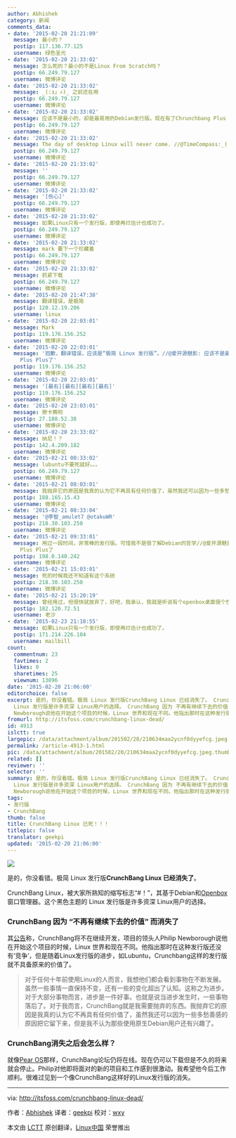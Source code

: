 ```yaml
---
author: Abhishek
category: 新闻
comments_data:
- date: '2015-02-20 21:21:09'
  message: 最小的？
  postip: 117.136.77.125
  username: 绿色圣光
- date: '2015-02-20 21:33:02'
  message: 怎么死的？最小的不是Linux From Scratch吗？
  postip: 66.249.79.127
  username: 微博评论
- date: '2015-02-20 21:33:02'
  message: _(:з」∠)_ 之前还在用
  postip: 66.249.79.127
  username: 微博评论
- date: '2015-02-20 21:33:02'
  message: 应该不是最小的，却是最易用的Debian发行版。现在有了Chrunchbang Plus Plus了
  postip: 66.249.79.127
  username: 微博评论
- date: '2015-02-20 21:33:02'
  message: The day of desktop Linux will never come. //@TimeCompass:_(:з」∠)_ 之前还在用
  postip: 66.249.79.127
  username: 微博评论
- date: '2015-02-20 21:33:02'
  message: ''
  postip: 66.249.79.127
  username: 微博评论
- date: '2015-02-20 21:33:02'
  message: '[伤心]'
  postip: 66.249.79.127
  username: 微博评论
- date: '2015-02-20 21:33:02'
  message: 如果Linux只有一个发行版，即使再烂估计也成功了。
  postip: 66.249.79.127
  username: 微博评论
- date: '2015-02-20 21:33:02'
  message: mark 要下一个珍藏着
  postip: 66.249.79.127
  username: 微博评论
- date: '2015-02-20 21:33:02'
  message: 抓紧下载
  postip: 66.249.79.127
  username: 微博评论
- date: '2015-02-20 21:47:38'
  message: 翻译错误，是极简
  postip: 120.12.19.206
  username: linux
- date: '2015-02-20 22:03:01'
  message: Mark
  postip: 119.176.156.252
  username: 微博评论
- date: '2015-02-20 22:03:01'
  message: '抱歉，翻译错误，应该是“极简 Linux 发行版”。//@爱开源魅影: 应该不是最小的，却是最易用的Debian发行版。现在有了Chrunchbang
    Plus Plus了'
  postip: 119.176.156.252
  username: 微博评论
- date: '2015-02-20 22:03:01'
  message: '[最右][最右][最右][最右]'
  postip: 119.176.156.252
  username: 微博评论
- date: '2015-02-20 23:03:01'
  message: 擦卡赛哟
  postip: 27.188.52.38
  username: 微博评论
- date: '2015-02-20 23:33:02'
  message: 纳尼！？
  postip: 142.4.209.182
  username: 微博评论
- date: '2015-02-21 00:33:02'
  message: lubuntu不要死就好。。。
  postip: 66.249.79.127
  username: 微博评论
- date: '2015-02-21 08:03:01'
  message: 我抛弃它的原因是我真的认为它不再具有任何价值了，虽然我还可以因为一些多愁善感的原因把它留下来
  postip: 188.165.15.43
  username: 微博评论
- date: '2015-02-21 08:33:04'
  message: '@李智_amulet7 @otakuWR'
  postip: 218.30.103.250
  username: 微博评论
- date: '2015-02-21 09:33:01'
  message: 用过一段时间，非常棒的发行版。可惜我不是很了解Debian的哲学//@爱开源魅影:应该不是最小的，却是最易用的Debian发行版。现在有了Chrunchbang
    Plus Plus了
  postip: 198.0.140.242
  username: 微博评论
- date: '2015-02-21 15:03:01'
  message: 死的时候我还不知道有这个系统
  postip: 218.30.103.250
  username: 微博评论
- date: '2015-02-21 15:20:19'
  message: 曾经用过，但很快就放弃了，好吧，我承认，我就是听说有个openbox桌面很个性才想尝试一下的，结果发现这个桌面太个性，我适应不了。不过那是前两年的事情了，那时我大概80%的操作要在桌面中完成。现在我已经不太在意桌面了，
  postip: 182.120.72.51
  username: 老沙
- date: '2015-02-23 21:18:55'
  message: 如果Linux只有一个发行版，即使再烂估计也成功了。
  postip: 171.214.226.104
  username: mailbill
count:
  commentnum: 23
  favtimes: 2
  likes: 0
  sharetimes: 25
  viewnum: 13896
date: '2015-02-20 21:06:00'
editorchoice: false
excerpt: 是的，你没看错。极简 Linux 发行版CrunchBang Linux 已经消失了。 CrunchBang Linux，被大家所熟知的缩写标志#！，其基于Debian和Openbox窗口管理器。这个黑色主题的
  Linux 发行版是许多资深 Linux用户的选择。 CrunchBang 因为 不再有继续下去的价值 而消失了 其公告称，CrunchBang将不在继续开发，项目的领头人Philip
  Newborough说他在开始这个项目的时候，Linux 世界和现在不同。他指出那时在这种发行版还没有竞争，但是随着Linux发行版的进步，如Lubuntu，Crunchbang这样的发行版就不具备原来的价值了。  对于任何十年前使用Linux的
fromurl: http://itsfoss.com/crunchbang-linux-dead/
id: 4913
islctt: true
largepic: /data/attachment/album/201502/20/210634maa2ycnf0dyyefcg.jpeg
permalink: /article-4913-1.html
pic: /data/attachment/album/201502/20/210634maa2ycnf0dyyefcg.jpeg.thumb.jpg
related: []
reviewer: ''
selector: ''
summary: 是的，你没看错。极简 Linux 发行版CrunchBang Linux 已经消失了。 CrunchBang Linux，被大家所熟知的缩写标志#！，其基于Debian和Openbox窗口管理器。这个黑色主题的
  Linux 发行版是许多资深 Linux用户的选择。 CrunchBang 因为 不再有继续下去的价值 而消失了 其公告称，CrunchBang将不在继续开发，项目的领头人Philip
  Newborough说他在开始这个项目的时候，Linux 世界和现在不同。他指出那时在这种发行版还没有竞争，但是随着Linux发行版的进步，如Lubuntu，Crunchbang这样的发行版就不具备原来的价值了。  对于任何十年前使用Linux的
tags:
- 发行版
- CrunchBang
thumb: false
title: CrunchBang Linux 已死！！！
titlepic: false
translator: geekpi
updated: '2015-02-20 21:06:00'
---
```


![](/data/attachment/album/201502/20/210634maa2ycnf0dyyefcg.jpeg)


是的，你没看错。极简 Linux 发行版**CrunchBang Linux 已经消失了**。


CrunchBang Linux，被大家所熟知的缩写标志“#！”，其基于Debian和[Openbox](http://en.wikipedia.org/wiki/Openbox)窗口管理器。这个黑色主题的 Linux 发行版是许多资深 Linux用户的选择。


### CrunchBang 因为 “不再有继续下去的价值” 而消失了


其[公告](http://crunchbang.org/forums/viewtopic.php?id=38916)称，CrunchBang将不在继续开发，项目的领头人Philip Newborough说他在开始这个项目的时候，Linux 世界和现在不同。他指出那时在这种发行版还没有‘竞争’，但是随着Linux发行版的进步，如Lubuntu，Crunchbang这样的发行版就不具备原来的价值了。



> 
> 对于任何十年前使用Linux的人而言，我想他们都会看到事物在不断发展。虽然一些事情一直保持不变，还有一些的变化超出了认知。这称之为进步。对于大部分事物而言，进步是一件好事。也就是说当进步发生时，一些事物落后了。对于我而言，CrunchBang就是我需要抛弃的东西。我抛弃它的原因是我真的认为它不再具有任何价值了，虽然我还可以因为一些多愁善感的原因把它留下来，但是我不认为那些使用原生Debian用户还有兴趣了。
> 
> 
> 


### CrunchBang消失之后会怎么样？


就像[Pear OS](http://itsfoss.com/pear-os-history/)那样，CrunchBang论坛仍将在线。现在仍可以下载但是不久的将来就会停止。Philip对他即将面对的新的项目和工作感到很激动。我希望他今后工作顺利。很难过见到一个像CrunchBang这样好的Linux发行版的消失。




---


via: <http://itsfoss.com/crunchbang-linux-dead/>


作者：[Abhishek](http://itsfoss.com/author/abhishek/) 译者：[geekpi](https://github.com/geekpi) 校对：[wxy](https://github.com/wxy)


本文由 [LCTT](https://github.com/LCTT/TranslateProject) 原创翻译，[Linux中国](http://linux.cn/) 荣誉推出